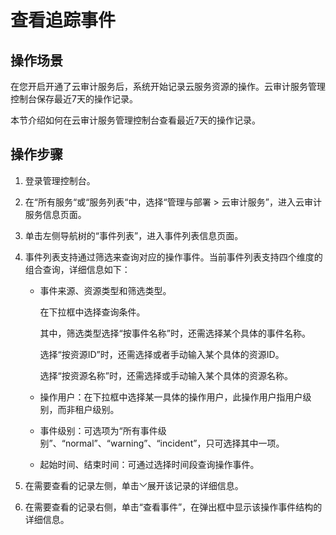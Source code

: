 # 查看追踪事件<a name="rds_sqlserver_06_0005"></a>

## 操作场景<a name="rds_06_0005_section5470822195238"></a>

在您开启开通了云审计服务后，系统开始记录云服务资源的操作。云审计服务管理控制台保存最近7天的操作记录。

本节介绍如何在云审计服务管理控制台查看最近7天的操作记录。

## 操作步骤<a name="rds_06_0005_section46102894133424"></a>

1.  登录管理控制台。
2.  在“所有服务“或“服务列表“中，选择“管理与部署 \> 云审计服务”，进入云审计服务信息页面。
3.  单击左侧导航树的“事件列表”，进入事件列表信息页面。
4.  事件列表支持通过筛选来查询对应的操作事件。当前事件列表支持四个维度的组合查询，详细信息如下：
    -   事件来源、资源类型和筛选类型。

        在下拉框中选择查询条件。

        其中，筛选类型选择“按事件名称”时，还需选择某个具体的事件名称。

        选择“按资源ID”时，还需选择或者手动输入某个具体的资源ID。

        选择“按资源名称”时，还需选择或手动输入某个具体的资源名称。

    -   操作用户：在下拉框中选择某一具体的操作用户，此操作用户指用户级别，而非租户级别。
    -   事件级别：可选项为“所有事件级别”、“normal”、“warning”、“incident”，只可选择其中一项。
    -   起始时间、结束时间：可通过选择时间段查询操作事件。

5.  在需要查看的记录左侧，单击![](figures/下拉选择-19.png)展开该记录的详细信息。
6.  在需要查看的记录右侧，单击“查看事件”，在弹出框中显示该操作事件结构的详细信息。

